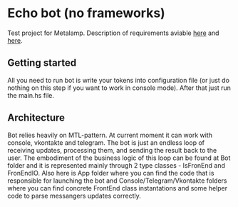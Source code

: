 # Echo bot (no frameworks)
Test project for Metalamp. Description of requirements aviable [here](https://coda.io/@metalamp/education/3-14) and [here](https://coda.io/@metalamp/education/5-16).

## Getting started
All you need to run bot is write your tokens into configuration file (or just do nothing on this step if you want to work in console mode). After that just run the main.hs file.

## Architecture
Bot relies heavily on MTL-pattern. At current moment it can work with console, vkontakte and telegram.
The bot is just an endless loop of receiving updates, processing them, and sending the result back to the user. The embodiment of the business logic of this loop can be found at Bot folder and it is represented mainly through 2 type classes - IsFronEnd and FronEndIO. Also here is App folder where you can find the code that is responsible for launching the bot and Console/Telegram/Vkontakte folders where you can find concrete FrontEnd class instantations and some helper code to parse messangers updates correctly.
